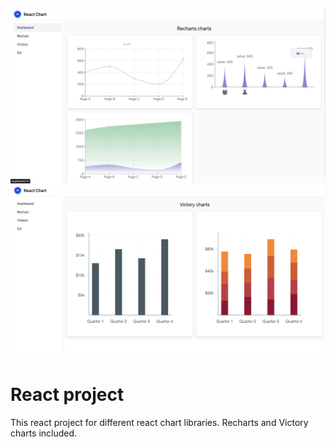 ![Screen shot](https://github.com/niravswami/react-charts/blob/main/src/assets/screenShots/recharts.png)
![Screen shot](https://github.com/niravswami/react-charts/blob/main/src/assets/screenShots/victory.png)

# React project

This react project for different react chart libraries.
Recharts and Victory charts included.
